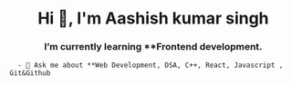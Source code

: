 <h1 align="center">Hi 👋, I'm Aashish kumar singh</h1>
<!-- <h3 align="center">A passionate frontend developer from India</h3> -->
<h3 align="center">I’m currently learning **Frontend development.</h3>


<!--<h3 align="center">- 📚 I’m currently Studying Computer Science **E-commerce Websites & ED-Tech Websites.</h3>  -->





      - 💬 Ask me about **Web Development, DSA, C++, React, Javascript , Git&Github


